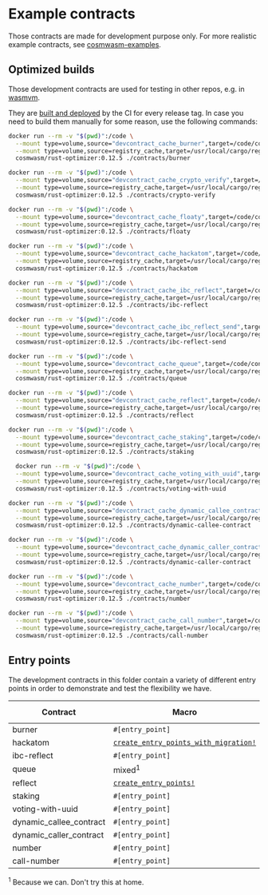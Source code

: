 # Example contracts

Those contracts are made for development purpose only. For more realistic
example contracts, see
[cosmwasm-examples](https://github.com/CosmWasm/cosmwasm-examples).

## Optimized builds

Those development contracts are used for testing in other repos, e.g. in
[wasmvm](https://github.com/line/wasmvm/tree/main/api/testdata).

They are [built and deployed](https://github.com/line/cosmwasm/releases) by
the CI for every release tag. In case you need to build them manually for some
reason, use the following commands:

```sh
docker run --rm -v "$(pwd)":/code \
  --mount type=volume,source="devcontract_cache_burner",target=/code/contracts/burner/target \
  --mount type=volume,source=registry_cache,target=/usr/local/cargo/registry \
  cosmwasm/rust-optimizer:0.12.5 ./contracts/burner

docker run --rm -v "$(pwd)":/code \
  --mount type=volume,source="devcontract_cache_crypto_verify",target=/code/contracts/crypto-verify/target \
  --mount type=volume,source=registry_cache,target=/usr/local/cargo/registry \
  cosmwasm/rust-optimizer:0.12.5 ./contracts/crypto-verify

docker run --rm -v "$(pwd)":/code \
  --mount type=volume,source="devcontract_cache_floaty",target=/code/contracts/floaty/target \
  --mount type=volume,source=registry_cache,target=/usr/local/cargo/registry \
  cosmwasm/rust-optimizer:0.12.5 ./contracts/floaty

docker run --rm -v "$(pwd)":/code \
  --mount type=volume,source="devcontract_cache_hackatom",target=/code/contracts/hackatom/target \
  --mount type=volume,source=registry_cache,target=/usr/local/cargo/registry \
  cosmwasm/rust-optimizer:0.12.5 ./contracts/hackatom

docker run --rm -v "$(pwd)":/code \
  --mount type=volume,source="devcontract_cache_ibc_reflect",target=/code/contracts/ibc-reflect/target \
  --mount type=volume,source=registry_cache,target=/usr/local/cargo/registry \
  cosmwasm/rust-optimizer:0.12.5 ./contracts/ibc-reflect

docker run --rm -v "$(pwd)":/code \
  --mount type=volume,source="devcontract_cache_ibc_reflect_send",target=/code/contracts/ibc-reflect-send/target \
  --mount type=volume,source=registry_cache,target=/usr/local/cargo/registry \
  cosmwasm/rust-optimizer:0.12.5 ./contracts/ibc-reflect-send

docker run --rm -v "$(pwd)":/code \
  --mount type=volume,source="devcontract_cache_queue",target=/code/contracts/queue/target \
  --mount type=volume,source=registry_cache,target=/usr/local/cargo/registry \
  cosmwasm/rust-optimizer:0.12.5 ./contracts/queue

docker run --rm -v "$(pwd)":/code \
  --mount type=volume,source="devcontract_cache_reflect",target=/code/contracts/reflect/target \
  --mount type=volume,source=registry_cache,target=/usr/local/cargo/registry \
  cosmwasm/rust-optimizer:0.12.5 ./contracts/reflect

docker run --rm -v "$(pwd)":/code \
  --mount type=volume,source="devcontract_cache_staking",target=/code/contracts/staking/target \
  --mount type=volume,source=registry_cache,target=/usr/local/cargo/registry \
  cosmwasm/rust-optimizer:0.12.5 ./contracts/staking

  docker run --rm -v "$(pwd)":/code \
  --mount type=volume,source="devcontract_cache_voting_with_uuid",target=/code/contracts/voting-with-uuid/target \
  --mount type=volume,source=registry_cache,target=/usr/local/cargo/registry \
  cosmwasm/rust-optimizer:0.12.5 ./contracts/voting-with-uuid

docker run --rm -v "$(pwd)":/code \
  --mount type=volume,source="devcontract_cache_dynamic_callee_contract",target=/code/contracts/dynamic-callee-contract/target \
  --mount type=volume,source=registry_cache,target=/usr/local/cargo/registry \
  cosmwasm/rust-optimizer:0.12.5 ./contracts/dynamic-callee-contract

docker run --rm -v "$(pwd)":/code \
  --mount type=volume,source="devcontract_cache_dynamic_caller_contract",target=/code/contracts/dynamic-caller-contract/target \
  --mount type=volume,source=registry_cache,target=/usr/local/cargo/registry \
  cosmwasm/rust-optimizer:0.12.5 ./contracts/dynamic-caller-contract

docker run --rm -v "$(pwd)":/code \
  --mount type=volume,source="devcontract_cache_number",target=/code/contracts/number/target \
  --mount type=volume,source=registry_cache,target=/usr/local/cargo/registry \
  cosmwasm/rust-optimizer:0.12.5 ./contracts/number

docker run --rm -v "$(pwd)":/code \
  --mount type=volume,source="devcontract_cache_call_number",target=/code/contracts/call-number/target \
  --mount type=volume,source=registry_cache,target=/usr/local/cargo/registry \
  cosmwasm/rust-optimizer:0.12.5 ./contracts/call-number
```

## Entry points

The development contracts in this folder contain a variety of different entry
points in order to demonstrate and test the flexibility we have.

| Contract                | Macro                                         | Has `query` | Has `migrate` |
| ----------------------- | --------------------------------------------- | ----------- | ------------- |
| burner                  | `#[entry_point]`                              | no          | yes           |
| hackatom                | [`create_entry_points_with_migration!`][cepm] | yes         | yes           |
| ibc-reflect             | `#[entry_point]`                              | yes         | no            |
| queue                   | mixed<sup>1</sup>                             | yes         | yes           |
| reflect                 | [`create_entry_points!`][cep]                 | yes         | no            |
| staking                 | `#[entry_point]`                              | yes         | no            |
| voting-with-uuid        | `#[entry_point]`                              | yes         | no            |
| dynamic_callee_contract | `#[entry_point]`                              | no          | no            |
| dynamic_caller_contract | `#[entry_point]`                              | no          | no            |
| number                  | `#[entry_point]`                              | yes         | no            |
| call-number             | `#[entry_point]`                              | yes         | no            |


<sup>1</sup> Because we can. Don't try this at home.

[cepm]:
  https://docs.rs/cosmwasm-std/0.13.0/cosmwasm_std/macro.create_entry_points_with_migration.html
[cep]:
  https://docs.rs/cosmwasm-std/0.13.0/cosmwasm_std/macro.create_entry_points.html
